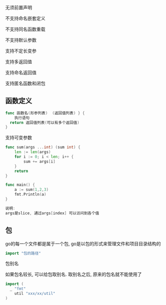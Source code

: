 无须前置声明

不支持命名嵌套定义

不支持同名函数重载

不支持默认参数

支持不定长变参

支持多返回值

支持命名返回值

支持匿名函数和闭包

## 函数定义

```go
func 函数名(形参列表)  (返回值列表) } {
	执行语句
  return 返回值列表(可以有多个返回值)
}
```

支持可变参数

````go
func sum(args ...int) (sum int) {
	len := len(args)
	for i := 0; i < len; i++ {
		sum += args[i]
	}
	return
}

func main() {
	a := sum(1,2,3)
	fmt.Println(a)
}

说明:
args是slice, 通过args[index] 可以访问到各个值
````



## 包

go的每一个文件都是属于一个包, go是以包的形式来管理文件和项目目录结构的

```go
import "包的路径"
```

包别名

如果包名较长, 可以给包取别名. 取别名之后, 原来的包名就不能使用了

```go
import (
  _ "fmt"
	util "xxx/xx/util"
)
```

